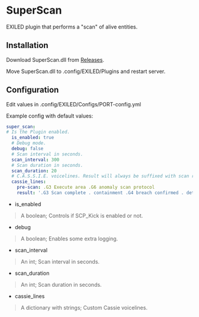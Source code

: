 # SuperScan
EXILED plugin that performs a "scan" of alive entities.

## Installation
Download SuperScan.dll from [Releases](/Releases).

Move SuperScan.dll to .config/EXILED/Plugins and restart server.

## Configuration
Edit values in .config/EXILED/Configs/PORT-config.yml

Example config with default values:
```yml
super_scan:
# Is the Plugin enabled.
  is_enabled: true
  # Debug mode.
  debug: false
  # Scan interval in seconds.
  scan_interval: 300
  # Scan duration in seconds.
  scan_duration: 20
  # C.A.S.S.I.E. voicelines. Result will always be suffixed with scan results.
  cassie_lines:
    pre-scan: .G3 Execute area .G6 anomaly scan protocol
    result: '.G3 Scan complete . containment .G4 breach confirmed . detected . '
```
* is_enabled
> A boolean; Controls if SCP_Kick is enabled or not.
* debug
> A boolean; Enables some extra logging.
* scan_interval
> An int; Scan interval in seconds.
* scan_duration
> An int; Scan duration in seconds.
* cassie_lines
> A dictionary with strings; Custom Cassie voicelines.
